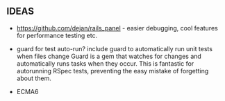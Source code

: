 IDEAS
-----

-   https://github.com/dejan/rails_panel
		-   easier debugging, cool features for performance testing etc.

-   guard for test auto-run?
				include guard to automatically run unit tests when files change
				Guard is a gem that watches for changes and automatically runs tasks when they occur. This is
				fantastic for autorunning RSpec tests, preventing the easy mistake of forgetting about them.

-   ECMA6
